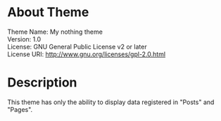 # About Theme
Theme Name: My nothing theme  
Version: 1.0  
License: GNU General Public License v2 or later  
License URI: http://www.gnu.org/licenses/gpl-2.0.html  

# Description
This theme has only the ability to display data registered in "Posts" and "Pages".  
